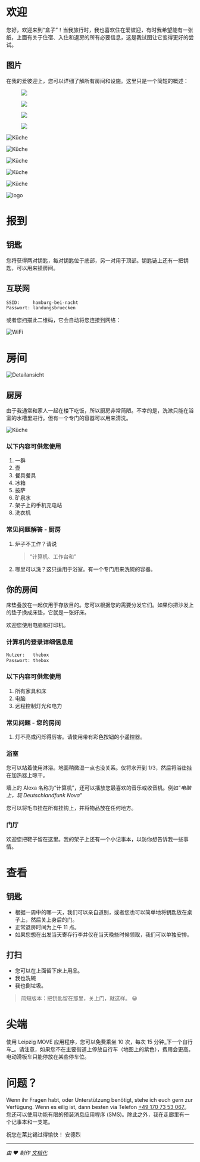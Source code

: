 # 欢迎

您好，欢迎来到“盒子”！当我旅行时，我也喜欢住在爱彼迎，有时我希望能有一张纸，上面有关于住宿、入住和退房的所有必要信息，这是我试图让它变得更好的尝试。

## 图片

在我的爱彼迎上，您可以详细了解所有房间和设施。这里只是一个简短的概述：

<div class='grid'>
<figure><img src='http://via.placeholder.com/600x400' class='img-zoomable' /></figure>
<figure><img src='http://via.placeholder.com/400x600' class='img-zoomable' /></figure>
<figure><img src='http://via.placeholder.com/400x600' class='img-zoomable' /></figure>
<figure><img src='http://via.placeholder.com/600x400' class='img-zoomable' /></figure>
</div>

<div class="grid">

![Küche](_media/rooms/kueche.jpg ":class=img-zoomable")

![Küche](_media/rooms/kueche.jpg ":class=img-zoomable")

![Küche](_media/rooms/kueche.jpg ":class=img-zoomable")

![Küche](_media/rooms/kueche.jpg ":class=img-zoomable")

![Küche](_media/rooms/kueche.jpg ":class=img-zoomable")

![logo](https://docsify.js.org/_media/icon.svg ":class=img-zoomable")

</div>

# 报到

## 钥匙

您将获得两对钥匙，每对钥匙位于底部，另一对用于顶部。钥匙链上还有一把钥匙，可以用来锁房间。

## 互联网

```txt
SSID:     hamburg-bei-nacht
Passwort: landungsbruecken
```

或者您扫描此二维码，它会自动将您连接到网络：

![WiFi](_media/wlan.png ":size=200")

# 房间

![Detailansicht](_media/thebox-map-detail.png)

## 厨房

由于我通常和家人一起在楼下吃饭，所以厨房非常简陋。不幸的是，洗漱只能在浴室的水槽里进行。但有一个专门的容器可以用来清洗。

![Küche](_media/rooms/kueche.jpg ":size=200")

### 以下内容可供您使用

1.  一群
2.  壶
3.  餐具餐具
4.  冰箱
5.  披萨
6.  矿泉水
7.  架子上的手机充电站
8.  洗衣机

### 常见问题解答 - 厨房

1.  炉子不工作？请说
    > “计算机、工作台和”
2.  哪里可以洗？这只适用于浴室。有一个专门用来洗碗的容器。

## 你的房间

床垫叠放在一起仅用于存放目的。您可以根据您的需要分发它们。如果你把沙发上的垫子换成床垫，它就是一张好床。

欢迎您使用电脑和打印机。

### 计算机的登录详细信息是

```txt
Nutzer:   thebox
Passwort: thebox
```

### 以下内容可供您使用

1.  所有家具和床
2.  电脑
3.  远程控制灯光和电力

### 常见问题 - 您的房间

1.  灯不亮或闪烁得厉害。请使用带有彩色按钮的小遥控器。

### 浴室

您可以站着使用淋浴。地面稍微湿一点也没关系。仅将水开到 1/3，然后将浴垫挂在加热器上晾干。

墙上的 Alexa 名称为“计算机”，还可以播放您最喜欢的音乐或收音机。例如“_电脑上，玩 Deutschlandfunk Nova_"

您可以将毛巾挂在所有挂钩上，并将物品放在任何地方。

### 门厅

欢迎您把鞋子留在这里。我的架子上还有一个小记事本，以防你想告诉我一些事情。

# 查看

## 钥匙

-   根据一周中的哪一天，我们可以亲自道别，或者您也可以简单地将钥匙放在桌子上，然后关上身后的门。
-   正常退房时间为上午 11 点。
-   如果您想在出发当天寄存行李并仅在当天晚些时候领取，我们可以单独安排。

## 打扫

-   您可以在上面留下床上用品。
-   我也洗碗
-   我也倒垃圾。

> 简短版本：把钥匙留在那里，关上门，就这样。 😀

# 尖端

使用 Leipzig MOVE 应用程序，您可以免费乘坐 10 次，每次 15 分钟_下一个自行车_。请注意，如果您不在主要街道上停放自行车（地图上的紫色），费用会更高。电动滑板车只能停放在某些停车位。

# 问题？

Wenn ihr Fragen habt, oder Unterstützung benötigt, stehe ich euch gern zur Verfügung. Wenn es eilig ist, dann besten via Telefon <a href="tel:+491707353067">+49 170 73 53 067</a>。您还可以使用功能有限的预装消息应用程序 (SMS)。除此之外，我在走廊里有一个记事本和一支笔。

祝您在莱比锡过得愉快！
安德烈

* * *

_由 ❤️ 制作 [文档化](https://docsify.js.org/)_
